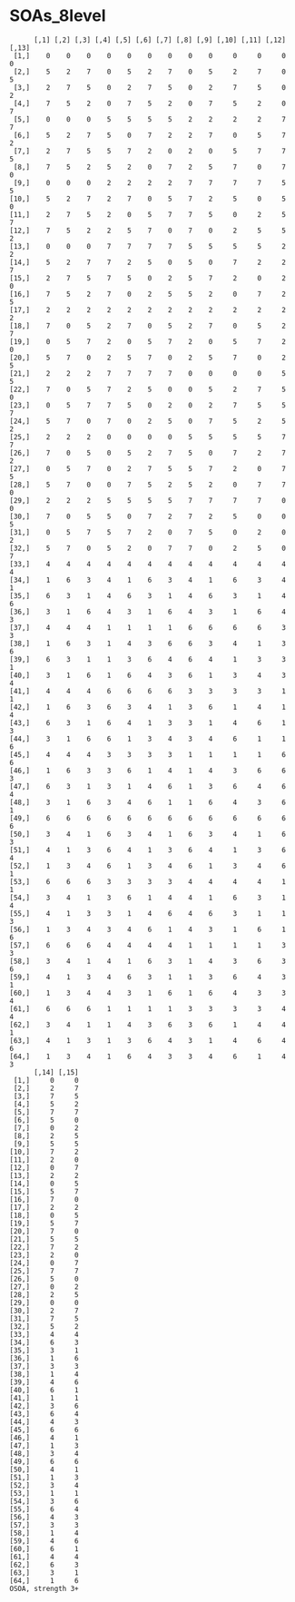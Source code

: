 # SOAs_8level

          [,1] [,2] [,3] [,4] [,5] [,6] [,7] [,8] [,9] [,10] [,11] [,12] [,13]
     [1,]    0    0    0    0    0    0    0    0    0     0     0     0     0
     [2,]    5    2    7    0    5    2    7    0    5     2     7     0     5
     [3,]    2    7    5    0    2    7    5    0    2     7     5     0     2
     [4,]    7    5    2    0    7    5    2    0    7     5     2     0     7
     [5,]    0    0    0    5    5    5    5    2    2     2     2     7     7
     [6,]    5    2    7    5    0    7    2    2    7     0     5     7     2
     [7,]    2    7    5    5    7    2    0    2    0     5     7     7     5
     [8,]    7    5    2    5    2    0    7    2    5     7     0     7     0
     [9,]    0    0    0    2    2    2    2    7    7     7     7     5     5
    [10,]    5    2    7    2    7    0    5    7    2     5     0     5     0
    [11,]    2    7    5    2    0    5    7    7    5     0     2     5     7
    [12,]    7    5    2    2    5    7    0    7    0     2     5     5     2
    [13,]    0    0    0    7    7    7    7    5    5     5     5     2     2
    [14,]    5    2    7    7    2    5    0    5    0     7     2     2     7
    [15,]    2    7    5    7    5    0    2    5    7     2     0     2     0
    [16,]    7    5    2    7    0    2    5    5    2     0     7     2     5
    [17,]    2    2    2    2    2    2    2    2    2     2     2     2     2
    [18,]    7    0    5    2    7    0    5    2    7     0     5     2     7
    [19,]    0    5    7    2    0    5    7    2    0     5     7     2     0
    [20,]    5    7    0    2    5    7    0    2    5     7     0     2     5
    [21,]    2    2    2    7    7    7    7    0    0     0     0     5     5
    [22,]    7    0    5    7    2    5    0    0    5     2     7     5     0
    [23,]    0    5    7    7    5    0    2    0    2     7     5     5     7
    [24,]    5    7    0    7    0    2    5    0    7     5     2     5     2
    [25,]    2    2    2    0    0    0    0    5    5     5     5     7     7
    [26,]    7    0    5    0    5    2    7    5    0     7     2     7     2
    [27,]    0    5    7    0    2    7    5    5    7     2     0     7     5
    [28,]    5    7    0    0    7    5    2    5    2     0     7     7     0
    [29,]    2    2    2    5    5    5    5    7    7     7     7     0     0
    [30,]    7    0    5    5    0    7    2    7    2     5     0     0     5
    [31,]    0    5    7    5    7    2    0    7    5     0     2     0     2
    [32,]    5    7    0    5    2    0    7    7    0     2     5     0     7
    [33,]    4    4    4    4    4    4    4    4    4     4     4     4     4
    [34,]    1    6    3    4    1    6    3    4    1     6     3     4     1
    [35,]    6    3    1    4    6    3    1    4    6     3     1     4     6
    [36,]    3    1    6    4    3    1    6    4    3     1     6     4     3
    [37,]    4    4    4    1    1    1    1    6    6     6     6     3     3
    [38,]    1    6    3    1    4    3    6    6    3     4     1     3     6
    [39,]    6    3    1    1    3    6    4    6    4     1     3     3     1
    [40,]    3    1    6    1    6    4    3    6    1     3     4     3     4
    [41,]    4    4    4    6    6    6    6    3    3     3     3     1     1
    [42,]    1    6    3    6    3    4    1    3    6     1     4     1     4
    [43,]    6    3    1    6    4    1    3    3    1     4     6     1     3
    [44,]    3    1    6    6    1    3    4    3    4     6     1     1     6
    [45,]    4    4    4    3    3    3    3    1    1     1     1     6     6
    [46,]    1    6    3    3    6    1    4    1    4     3     6     6     3
    [47,]    6    3    1    3    1    4    6    1    3     6     4     6     4
    [48,]    3    1    6    3    4    6    1    1    6     4     3     6     1
    [49,]    6    6    6    6    6    6    6    6    6     6     6     6     6
    [50,]    3    4    1    6    3    4    1    6    3     4     1     6     3
    [51,]    4    1    3    6    4    1    3    6    4     1     3     6     4
    [52,]    1    3    4    6    1    3    4    6    1     3     4     6     1
    [53,]    6    6    6    3    3    3    3    4    4     4     4     1     1
    [54,]    3    4    1    3    6    1    4    4    1     6     3     1     4
    [55,]    4    1    3    3    1    4    6    4    6     3     1     1     3
    [56,]    1    3    4    3    4    6    1    4    3     1     6     1     6
    [57,]    6    6    6    4    4    4    4    1    1     1     1     3     3
    [58,]    3    4    1    4    1    6    3    1    4     3     6     3     6
    [59,]    4    1    3    4    6    3    1    1    3     6     4     3     1
    [60,]    1    3    4    4    3    1    6    1    6     4     3     3     4
    [61,]    6    6    6    1    1    1    1    3    3     3     3     4     4
    [62,]    3    4    1    1    4    3    6    3    6     1     4     4     1
    [63,]    4    1    3    1    3    6    4    3    1     4     6     4     6
    [64,]    1    3    4    1    6    4    3    3    4     6     1     4     3
          [,14] [,15]
     [1,]     0     0
     [2,]     2     7
     [3,]     7     5
     [4,]     5     2
     [5,]     7     7
     [6,]     5     0
     [7,]     0     2
     [8,]     2     5
     [9,]     5     5
    [10,]     7     2
    [11,]     2     0
    [12,]     0     7
    [13,]     2     2
    [14,]     0     5
    [15,]     5     7
    [16,]     7     0
    [17,]     2     2
    [18,]     0     5
    [19,]     5     7
    [20,]     7     0
    [21,]     5     5
    [22,]     7     2
    [23,]     2     0
    [24,]     0     7
    [25,]     7     7
    [26,]     5     0
    [27,]     0     2
    [28,]     2     5
    [29,]     0     0
    [30,]     2     7
    [31,]     7     5
    [32,]     5     2
    [33,]     4     4
    [34,]     6     3
    [35,]     3     1
    [36,]     1     6
    [37,]     3     3
    [38,]     1     4
    [39,]     4     6
    [40,]     6     1
    [41,]     1     1
    [42,]     3     6
    [43,]     6     4
    [44,]     4     3
    [45,]     6     6
    [46,]     4     1
    [47,]     1     3
    [48,]     3     4
    [49,]     6     6
    [50,]     4     1
    [51,]     1     3
    [52,]     3     4
    [53,]     1     1
    [54,]     3     6
    [55,]     6     4
    [56,]     4     3
    [57,]     3     3
    [58,]     1     4
    [59,]     4     6
    [60,]     6     1
    [61,]     4     4
    [62,]     6     3
    [63,]     3     1
    [64,]     1     6
    OSOA, strength 3+

